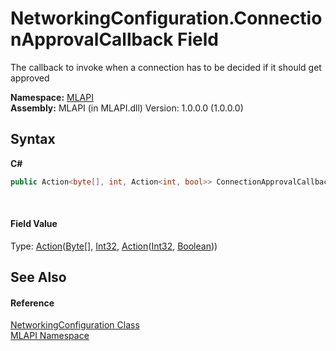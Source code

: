 # NetworkingConfiguration.ConnectionApprovalCallback Field
 

The callback to invoke when a connection has to be decided if it should get approved

**Namespace:**&nbsp;<a href="N_MLAPI">MLAPI</a><br />**Assembly:**&nbsp;MLAPI (in MLAPI.dll) Version: 1.0.0.0 (1.0.0.0)

## Syntax

**C#**<br />
``` C#
public Action<byte[], int, Action<int, bool>> ConnectionApprovalCallback
```

<br />

#### Field Value
Type: <a href="http://msdn2.microsoft.com/en-us/library/bb549392" target="_blank">Action</a>(<a href="http://msdn2.microsoft.com/en-us/library/yyb1w04y" target="_blank">Byte</a>[], <a href="http://msdn2.microsoft.com/en-us/library/td2s409d" target="_blank">Int32</a>, <a href="http://msdn2.microsoft.com/en-us/library/bb549311" target="_blank">Action</a>(<a href="http://msdn2.microsoft.com/en-us/library/td2s409d" target="_blank">Int32</a>, <a href="http://msdn2.microsoft.com/en-us/library/a28wyd50" target="_blank">Boolean</a>))

## See Also


#### Reference
<a href="T_MLAPI_NetworkingConfiguration">NetworkingConfiguration Class</a><br /><a href="N_MLAPI">MLAPI Namespace</a><br />